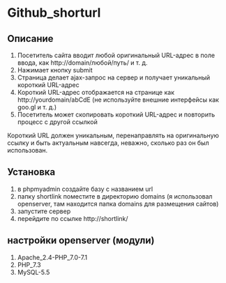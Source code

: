 # Github_shorturl

## Описание
1. Посетитель сайта вводит любой оригинальный URL-адрес в поле ввода, как http://domain/любой/путь/ и т. д.
2. Нажимает кнопку submit
3. Страница делает ajax-запрос на сервер и получает уникальный короткий URL-адрес
4. Короткий URL-адрес отображается на странице как http://yourdomain/abCdE (не используйте внешние интерфейсы как goo.gl и т. д.)
5. Посетитель может скопировать короткий URL-адрес и повторить процесс с другой ссылкой
 
Короткий URL должен уникальным, перенаправлять на оригинальную ссылку и быть актуальным навсегда, неважно, сколько раз он был использован.


## Установка
1. в phpmyadmin создайте базу с названием url
2. папку shortlink поместите в директорию domains (я использовал openserver, там находится папка domains для размещения сайтов) 
3. запустите сервер
4. перейдите по ссылке http://shortlink/

## настройки openserver (модули)

1. Apache_2.4-PHP_7.0-7.1
2. PHP_7.3
3. MySQL-5.5


